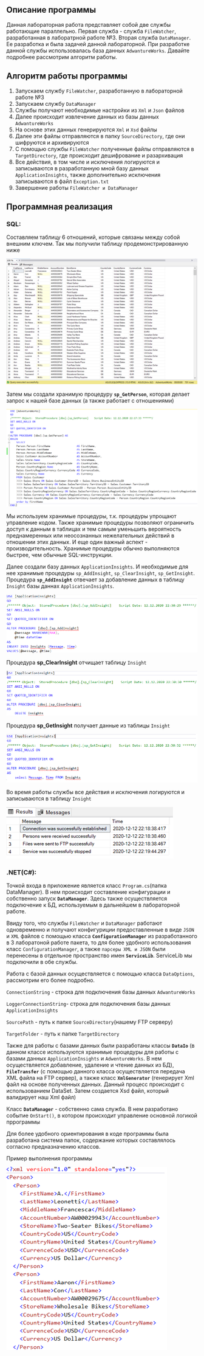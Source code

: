 ## Описание программы ##
Данная лабораторная работа представляет собой две службы работающие параллельно. Первая служба - служба `FileWatcher`, разработанная в лаборатрной работе №3. 
Вторая служба `DataManager`. Ее разработка и была задачей данной лабораторной. При разработке данной службы использовалась база данных `AdwantureWorks`.
Давайте подробнее рассмотрим алгоритм работы.

## Алгоритм работы программы ##
1. Запускаем службу `FileWatcher`, разработанную в лабораторной работе №3
2. Запускаем службу `DataManager`
3. Службы получают необходимые настройки из `Xml` и `Json` файлов
4. Далее происходит извлечение данных из базы данных `AdwantureWorks`
5. На основе этих данных генерируются `Xml` и `Xsd` файлы 
6. Далее эти файлы отправляются в папку `SourceDirectory`, где они шифруются и архивируются
7. С помощью службы `FileWatcher` полученные файлы отправляются в `TargetDirectory`, где происходит дешифрование и разархивация
8. Все действия, в том числе и исключения логируются и записываются в разработанную мной базу данных `ApplicationInsights`, также дополнительно исключения записываются в файл `Exception.txt`  
9. Завершение работы `FileWatcher и DataManager`

## Программная реализация ##

### SQL: ###
Составляем таблицу 6 отношений, которые связаны между собой внешним ключем.
Так мы получили таблицу продемонстрированную ниже

![Screenshot](Sceen/1.png)


Затем мы создали хранимую процедуру **`sp_GetPerson`**, которая делает запрос к нашей базе данных (а также работает с отношениями)

![Screenshot](Sceen/2.png)

Мы используем хранимые процедуры, т.к. процедуры упрощают управление кодом. Также хранимые процедуры позволяют ограничить доступ к данным в таблицах и тем самым уменьшить вероятность преднамеренных или неосознанных нежелательных действий в отношении этих данных. И еще один важный аспект - производительность. Хранимые процедуры обычно выполняются быстрее, чем обычные SQL-инструкции.

Далее создали базу данных `ApplicationInsights`. И необходимые для нее хранимые процедуры `sp_AddInsight`, `sp_ClearInsight`, `sp_GetInsight`.
Процедура **`sp_AddInsight`** отвечает за добавление данных в таблицу `Insight` базы даннах `ApplicationInsights`.

![Screenshot](Sceen/5.png)


Процедура **sp_ClearInsight** отчищает таблицу `Insight`

![Screenshot](Sceen/4.png)


Процедура **sp_GetInsight** получает данные из таблицы `Insight`

![Screenshot](Sceen/3.png)


Во время работы службы все действия и исключения логируются и записываются в таблицу `Insight`

![Screenshot](Sceen/6.png)


### .NET(C#): ###
Точкой входа в приложение является класс `Program.cs`(папка DataManager). В нем происходит составление конфигурации и собственно запуск **`DataManager`**. Здесь также осуществляется подключение к БД, используемым в дальнейшем в лабораторной работе.

Ввиду того, что службы `FileWatcher` и `DataManager` работают одновременно и получают конфигуриции предоставленные в виде `JSON` и `XML` файлов с помощью класса **`ConfigurationManager`** из разработанного в 3 лаборатоной работе пакета, то для более удобного использования класс `ConfigurationManager`, а также `парсеры XML и JSON` были перенесены в отдельное пространство имен **`ServiceLib`**. ServiceLib мы подключили в обе службы.

Работа с базой данных осуществляется с помощью класса `DataOptions`, рассмотрим его более подробно.

`ConnectionString` - строка для подключения базы данных `AdwantureWorks`

`LoggerConnectionString`- строка для подключения базы данных `ApplicationInsights`

`SourcePath` - путь к папке `SourceDirectory`(нашему FTP серверу)

`TargetFolder` - путь к папке `TargetDirectory`

Также для работы с базами данных были разработаны классы **`DataIo`** (в данном классе используются хранимые процедуры для работы с базами данных `ApplicationInsights` и `AdwentureWorks`. В нем осуществляется добавление, удаление и чтение данных из БД), **`FileTransfer`** (с помощью данного класса осуществляется передача XML файла на FTP сервер), а также класс **`XmlGenerator`** (генерирует Xml файл на основе полученных данных. Данный процесс происходит с использованием DataSet. Затем создается Xsd файл, который валидирует наш Xml файл)

Класс **`DataManager`** - собственно сама служба. В нем разработано событие `OnStart()`, в котором происходит управление основной логикой пррограммы

Для более удобного ориентирования в коде программы была разработана система папок, содержание которых составлялось согласно предназначению классов.


Пример выполнения программы


![Screenshot](Sceen/7.png)



